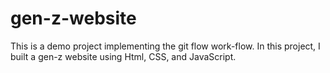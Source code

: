 # gen-z-website

This is a demo project implementing the git flow work-flow. In this project, I built a gen-z website using Html, CSS, and JavaScript.
